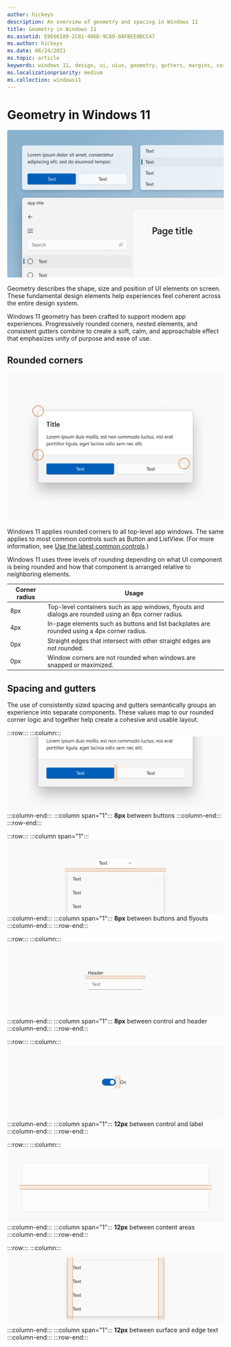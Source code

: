 ```yaml
---
author: hickeys
description: An overview of geometry and spacing in Windows 11
title: Geometry in Windows 11
ms.assetid: E9E66189-2C81-406D-9C89-8AFBEE0BCC47
ms.author: hickeys
ms.date: 06/24/2021
ms.topic: article
keywords: windows 11, design, ui, uiux, geometry, gutters, margins, corners, rounded corners, corner radius
ms.localizationpriority: medium
ms.collection: windows11
---
```


# Geometry in Windows 11

![Rounded corners and element spacing in Windows 11](images/geometry_hero_1880.png)

Geometry describes the shape, size and position of UI elements on screen. These fundamental design elements help experiences feel coherent across the entire design system.

Windows 11 geometry has been crafted to support modern app experiences. Progressively rounded corners, nested elements, and consistent gutters combine to create a soft, calm, and approachable effect that emphasizes unity of purpose and ease of use.

## Rounded corners

![Dialog with rounded corners](images/geometry_rounded_corners_1880.png)

Windows 11 applies rounded corners to all top-level app windows. The same applies to most common controls such as Button and ListView. (For more information, see [Use the latest common controls](/windows/apps/get-started/make-apps-great-for-windows#4-use-the-latest-common-controls).) 

Windows 11 uses three levels of rounding depending on what UI component is being rounded and how that component is arranged relative to neighboring elements.

| Corner radius | Usage                     |
|---------------|---------------------------|
| 8px           | Top-level containers such as app windows, flyouts and dialogs are rounded using an 8px corner radius. |
| 4px           | In-page elements such as buttons and list backplates are rounded using a 4px corner radius.           |
| 0px           | Straight edges that intersect with other straight edges are not rounded.                              |
| 0px           | Window corners are not rounded when windows are snapped or maximized.                                 |

## Spacing and gutters

The use of consistently sized spacing and gutters semantically groups an experience into separate components. These values map to our rounded corner logic and together help create a cohesive and usable layout.

:::row:::
    :::column:::
        ![Two buttons separated by 8 pixels](images/geometry_spacing_buttons_626.png)
    :::column-end:::
    :::column span="1":::
        **8px** between buttons
    :::column-end:::
:::row-end:::

:::row:::
    :::column span="1":::
        ![A button and a flyout separated by 8 pixels](images/geometry_spacing_flyout.svg)
    :::column-end:::
    :::column span="1":::
        **8px** between buttons and flyouts
    :::column-end:::
:::row-end:::

:::row:::
    :::column:::
        ![A control and a header separated by 8 pixels](images/geometry_spacing_header.svg)
    :::column-end:::
    :::column span="1":::
        **8px** between control and header
    :::column-end:::
:::row-end:::

:::row:::
    :::column:::
        ![A Control and a label separated by 12 pixels](images/geometry_Spacing_Label.svg)
    :::column-end:::
    :::column span="1":::
        **12px** between control and label
    :::column-end:::
:::row-end:::

:::row:::
    :::column:::
        ![Two content areas separated by 12 pixels](images/geometry_Spacing_Cards.svg)
    :::column-end:::
    :::column span="1":::
        **12px** between content areas
    :::column-end:::
:::row-end:::

:::row:::
    :::column:::
        ![A surface containing text with 12 pixel gutters on both sides](images/geometry_Spacing_Margins.svg)
    :::column-end:::
    :::column span="1":::
        **12px** between surface and edge text
    :::column-end:::
:::row-end:::
